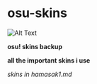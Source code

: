 # osu-skins
![Alt Text](https://upload.wikimedia.org/wikipedia/commons/thumb/6/65/Osu%21Logo_%282015%29.svg/1200px-Osu%21Logo_%282015%29.svg.png)

__osu! skins backup__

__all the important skins i use__

*skins in hamasak1.md*
